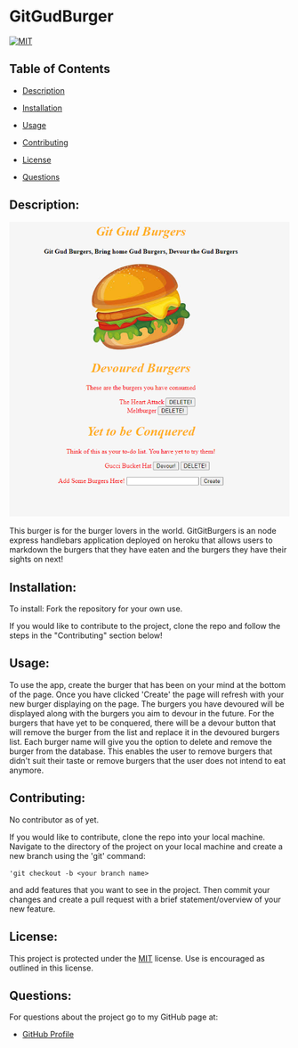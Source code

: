   # GitGudBurger

  [![MIT](https://img.shields.io/badge/License-MIT-yellow.svg)](https://opensource.org/licenses/MIT)

  ## Table of Contents

   * [Description](#description) 

   * [Installation](#installation) 

   * [Usage](#usage) 

   * [Contributing](#contributing) 

   * [License](#license) 

   * [Questions](#questions) 


  ## Description:
  ![](./public/assets/img/index.png)

  This burger is for the burger lovers in the world. GitGitBurgers is an node express handlebars application deployed on heroku that allows users to markdown the burgers that they have eaten and the burgers they have their sights on next! 
  ## Installation: 
  To install: Fork the repository for your own use. 
  
  If you would like to contribute to the project, clone the repo and follow the steps in the "Contributing" section below!
  ## Usage:
  To use the app, create the burger that has been on your mind at the bottom of the page. Once you have clicked 'Create' the page will refresh with your new burger displaying on the page. The burgers you have devoured will be displayed along with the burgers you aim to devour in the future. For the burgers that have yet to be conquered, there will be a devour button that will remove the burger from the list and replace it in the devoured burgers list. Each burger name will give you the option to delete and remove the burger from the database. This enables the user to remove burgers that didn't suit their taste or remove burgers that the user does not intend to eat anymore.
  ## Contributing: 
  No contributor as of yet. 
  
  If you would like to contribute, clone the repo into your local machine. Navigate to the directory of the project on your local machine and create a new branch using the 'git' command: 
  
    'git checkout -b <your branch name> 
  
  and add features that you want to see in the project. Then commit your changes and create a pull request with a brief statement/overview of your new feature.
  
  ## License:  

  This project is protected under the [MIT](https://opensource.org/licenses/MIT) license. Use is encouraged as outlined in this license.

  ## Questions: 
  For questions about the project go to my GitHub page at:

  * [GitHub Profile](https://github.com/Nardacyon)
